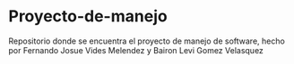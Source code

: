 # Proyecto-de-manejo
Repositorio donde se encuentra el proyecto de manejo de software, hecho por Fernando Josue Vides Melendez y Bairon Levi Gomez Velasquez
